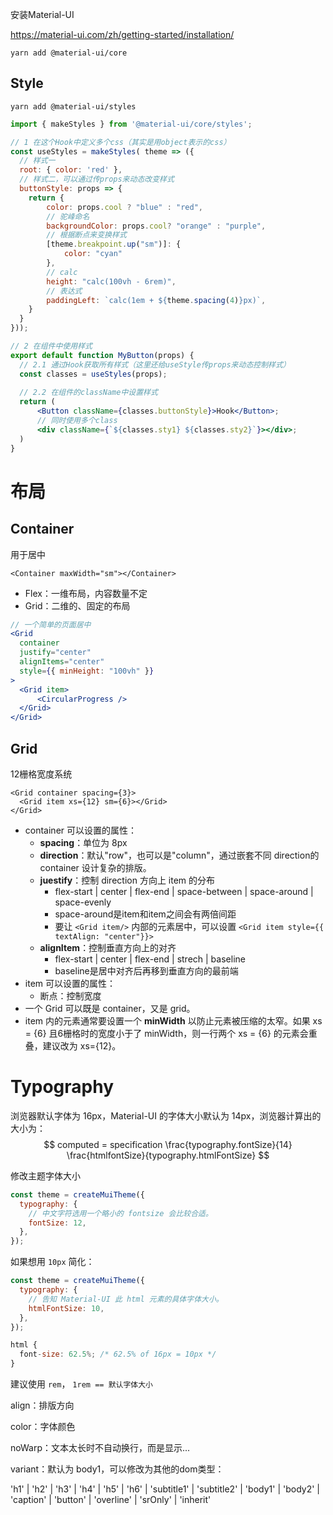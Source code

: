 安装Material-UI

https://material-ui.com/zh/getting-started/installation/

```
yarn add @material-ui/core
```



## Style

```
yarn add @material-ui/styles
```



```jsx
import { makeStyles } from '@material-ui/core/styles';

// 1 在这个Hook中定义多个css（其实是用object表示的css）
const useStyles = makeStyles( theme => ({
  // 样式一
  root: { color: 'red' },
  // 样式二，可以通过传props来动态改变样式
  buttonStyle: props => {
    return {
        color: props.cool ? "blue" : "red",
        // 驼峰命名
        backgroundColor: props.cool? "orange" : "purple",
        // 根据断点来变换样式
        [theme.breakpoint.up("sm")]: {
            color: "cyan"
        },
        // calc
        height: "calc(100vh - 6rem)",
        // 表达式
        paddingLeft: `calc(1em + ${theme.spacing(4)}px)`,
    }
  }
}));

// 2 在组件中使用样式
export default function MyButton(props) {
  // 2.1 通过Hook获取所有样式（这里还给useStyle传props来动态控制样式）
  const classes = useStyles(props);
  
  // 2.2 在组件的className中设置样式
  return (
      <Button className={classes.buttonStyle}>Hook</Button>;
      // 同时使用多个class
      <div className={`${classes.sty1} ${classes.sty2}`}></div>;
  )
}
```





# 布局

## Container

用于居中

```
<Container maxWidth="sm"></Container>
```



- Flex：一维布局，内容数量不定
- Grid：二维的、固定的布局





```jsx
// 一个简单的页面居中
<Grid
  container
  justify="center"
  alignItems="center"
  style={{ minHeight: "100vh" }}
>
  <Grid item>
      <CircularProgress />
  </Grid>
</Grid>
```



## Grid

12栅格宽度系统

```tsx
<Grid container spacing={3}>
  <Grid item xs={12} sm={6}></Grid>
</Grid>
```

- container 可以设置的属性：
  - **spacing**：单位为 8px
  - **direction**：默认"row"，也可以是"column"，通过嵌套不同 direction的 container 设计复杂的排版。
  - **juestify**：控制 direction 方向上 item 的分布
    - flex-start | center | flex-end | space-between | space-around | space-evenly
    - space-around是item和item之间会有两倍间距
    - 要让 `<Grid item/>` 内部的元素居中，可以设置 `<Grid item style={{ textAlign: "center"}}>`
  - **alignItem**：控制垂直方向上的对齐
    - flex-start | center | flex-end | strech | baseline
    - baseline是居中对齐后再移到垂直方向的最前端
- item 可以设置的属性：
  - 断点：控制宽度
- 一个 Grid 可以既是 container，又是 grid。
- item 内的元素通常要设置一个 **minWidth** 以防止元素被压缩的太窄。如果 xs = {6} 且6栅格时的宽度小于了 minWidth，则一行两个 xs = {6} 的元素会重叠，建议改为 xs={12}。



# Typography

浏览器默认字体为 16px，Material-UI 的字体大小默认为 14px，浏览器计算出的大小为：
$$
computed = specification \frac{typography.fontSize}{14} \frac{htmlfontSize}{typography.htmlFontSize}
$$

修改主题字体大小

```jsx
const theme = createMuiTheme({
  typography: {
    // 中文字符选用一个略小的 fontsize 会比较合适。
    fontSize: 12,
  },
});
```

如果想用 `10px` 简化：

```jsx
const theme = createMuiTheme({
  typography: {
    // 告知 Material-UI 此 html 元素的具体字体大小。
    htmlFontSize: 10,
  },
});

html {
  font-size: 62.5%; /* 62.5% of 16px = 10px */
}
```



建议使用 `rem`， `1rem == 默认字体大小`



align：排版方向

color：字体颜色

noWarp：文本太长时不自动换行，而是显示...

variant：默认为 body1，可以修改为其他的dom类型：

'h1'
| 'h2'
| 'h3'
| 'h4'
| 'h5'
| 'h6'
| 'subtitle1'
| 'subtitle2'
| 'body1'
| 'body2'
| 'caption'
| 'button'
| 'overline'
| 'srOnly'
| 'inherit'